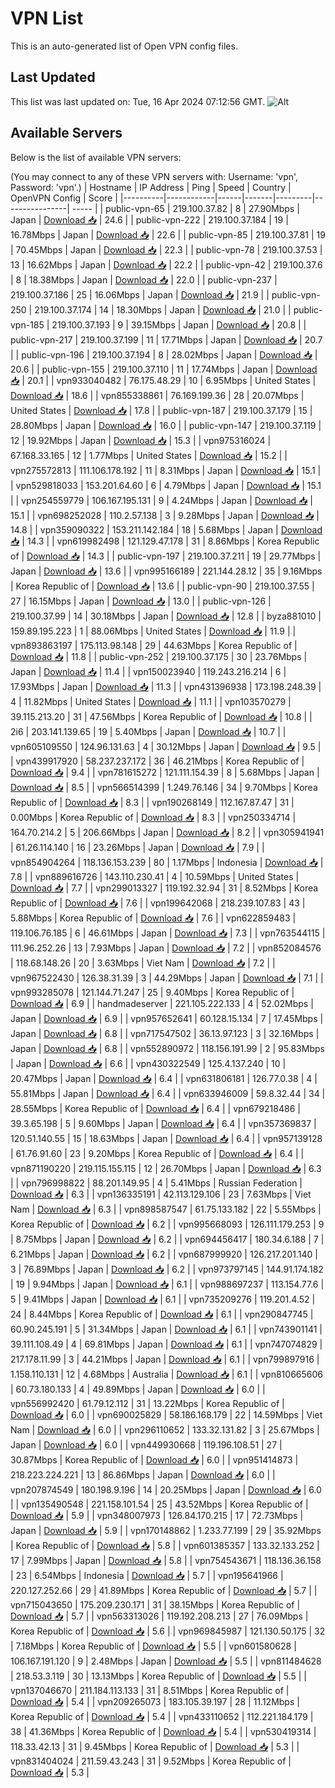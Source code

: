 # VPN List

This is an auto-generated list of Open VPN config files.

## Last Updated

This list was last updated on: Tue, 16 Apr 2024 07:12:56 GMT.
![Alt](https://repobeats.axiom.co/api/embed/186b98318ef1479477931607c1ad7d823f12451f.svg "Repobeats analytics image")

## Available Servers

Below is the list of available VPN servers:

(You may connect to any of these VPN servers with: Username: 'vpn', Password: 'vpn'.)
| Hostname | IP Address | Ping | Speed | Country | OpenVPN Config | Score |
|----------|------------|------|-------|---------|----------------| ----- |
| public-vpn-65 | 219.100.37.82 | 8 | 27.90Mbps | Japan | [Download 📥](./configs/server_0_JP.ovpn) | 24.6 |
| public-vpn-222 | 219.100.37.184 | 19 | 16.78Mbps | Japan | [Download 📥](./configs/server_1_JP.ovpn) | 22.6 |
| public-vpn-85 | 219.100.37.81 | 19 | 70.45Mbps | Japan | [Download 📥](./configs/server_2_JP.ovpn) | 22.3 |
| public-vpn-78 | 219.100.37.53 | 13 | 16.62Mbps | Japan | [Download 📥](./configs/server_3_JP.ovpn) | 22.2 |
| public-vpn-42 | 219.100.37.6 | 8 | 18.38Mbps | Japan | [Download 📥](./configs/server_4_JP.ovpn) | 22.0 |
| public-vpn-237 | 219.100.37.186 | 25 | 16.06Mbps | Japan | [Download 📥](./configs/server_5_JP.ovpn) | 21.9 |
| public-vpn-250 | 219.100.37.174 | 14 | 18.30Mbps | Japan | [Download 📥](./configs/server_6_JP.ovpn) | 21.0 |
| public-vpn-185 | 219.100.37.193 | 9 | 39.15Mbps | Japan | [Download 📥](./configs/server_7_JP.ovpn) | 20.8 |
| public-vpn-217 | 219.100.37.199 | 11 | 17.71Mbps | Japan | [Download 📥](./configs/server_8_JP.ovpn) | 20.7 |
| public-vpn-196 | 219.100.37.194 | 8 | 28.02Mbps | Japan | [Download 📥](./configs/server_9_JP.ovpn) | 20.6 |
| public-vpn-155 | 219.100.37.110 | 11 | 17.74Mbps | Japan | [Download 📥](./configs/server_10_JP.ovpn) | 20.1 |
| vpn933040482 | 76.175.48.29 | 10 | 6.95Mbps | United States | [Download 📥](./configs/server_11_US.ovpn) | 18.6 |
| vpn855338861 | 76.169.199.36 | 28 | 20.07Mbps | United States | [Download 📥](./configs/server_12_US.ovpn) | 17.8 |
| public-vpn-187 | 219.100.37.179 | 15 | 28.80Mbps | Japan | [Download 📥](./configs/server_13_JP.ovpn) | 16.0 |
| public-vpn-147 | 219.100.37.119 | 12 | 19.92Mbps | Japan | [Download 📥](./configs/server_14_JP.ovpn) | 15.3 |
| vpn975316024 | 67.168.33.165 | 12 | 1.77Mbps | United States | [Download 📥](./configs/server_15_US.ovpn) | 15.2 |
| vpn275572813 | 111.106.178.192 | 11 | 8.31Mbps | Japan | [Download 📥](./configs/server_16_JP.ovpn) | 15.1 |
| vpn529818033 | 153.201.64.60 | 6 | 4.79Mbps | Japan | [Download 📥](./configs/server_17_JP.ovpn) | 15.1 |
| vpn254559779 | 106.167.195.131 | 9 | 4.24Mbps | Japan | [Download 📥](./configs/server_18_JP.ovpn) | 15.1 |
| vpn698252028 | 110.2.57.138 | 3 | 9.28Mbps | Japan | [Download 📥](./configs/server_19_JP.ovpn) | 14.8 |
| vpn359090322 | 153.211.142.184 | 18 | 5.68Mbps | Japan | [Download 📥](./configs/server_20_JP.ovpn) | 14.3 |
| vpn619982498 | 121.129.47.178 | 31 | 8.86Mbps | Korea Republic of | [Download 📥](./configs/server_21_KR.ovpn) | 14.3 |
| public-vpn-197 | 219.100.37.211 | 19 | 29.77Mbps | Japan | [Download 📥](./configs/server_22_JP.ovpn) | 13.6 |
| vpn995166189 | 221.144.28.12 | 35 | 9.16Mbps | Korea Republic of | [Download 📥](./configs/server_23_KR.ovpn) | 13.6 |
| public-vpn-90 | 219.100.37.55 | 27 | 16.15Mbps | Japan | [Download 📥](./configs/server_24_JP.ovpn) | 13.0 |
| public-vpn-126 | 219.100.37.99 | 14 | 30.18Mbps | Japan | [Download 📥](./configs/server_25_JP.ovpn) | 12.8 |
| byza881010 | 159.89.195.223 | 1 | 88.06Mbps | United States | [Download 📥](./configs/server_26_US.ovpn) | 11.9 |
| vpn893863197 | 175.113.98.148 | 29 | 44.63Mbps | Korea Republic of | [Download 📥](./configs/server_27_KR.ovpn) | 11.8 |
| public-vpn-252 | 219.100.37.175 | 30 | 23.76Mbps | Japan | [Download 📥](./configs/server_28_JP.ovpn) | 11.4 |
| vpn150023940 | 119.243.216.214 | 6 | 17.93Mbps | Japan | [Download 📥](./configs/server_29_JP.ovpn) | 11.3 |
| vpn431396938 | 173.198.248.39 | 4 | 11.82Mbps | United States | [Download 📥](./configs/server_30_US.ovpn) | 11.1 |
| vpn103570279 | 39.115.213.20 | 31 | 47.56Mbps | Korea Republic of | [Download 📥](./configs/server_31_KR.ovpn) | 10.8 |
| 2i6 | 203.141.139.65 | 19 | 5.40Mbps | Japan | [Download 📥](./configs/server_32_JP.ovpn) | 10.7 |
| vpn605109550 | 124.96.131.63 | 4 | 30.12Mbps | Japan | [Download 📥](./configs/server_33_JP.ovpn) | 9.5 |
| vpn439917920 | 58.237.237.172 | 36 | 46.21Mbps | Korea Republic of | [Download 📥](./configs/server_34_KR.ovpn) | 9.4 |
| vpn781615272 | 121.111.154.39 | 8 | 5.68Mbps | Japan | [Download 📥](./configs/server_35_JP.ovpn) | 8.5 |
| vpn566514399 | 1.249.76.146 | 34 | 9.70Mbps | Korea Republic of | [Download 📥](./configs/server_36_KR.ovpn) | 8.3 |
| vpn190268149 | 112.167.87.47 | 31 | 0.00Mbps | Korea Republic of | [Download 📥](./configs/server_37_KR.ovpn) | 8.3 |
| vpn250334714 | 164.70.214.2 | 5 | 206.66Mbps | Japan | [Download 📥](./configs/server_38_JP.ovpn) | 8.2 |
| vpn305941941 | 61.26.114.140 | 16 | 23.26Mbps | Japan | [Download 📥](./configs/server_39_JP.ovpn) | 7.9 |
| vpn854904264 | 118.136.153.239 | 80 | 1.17Mbps | Indonesia | [Download 📥](./configs/server_40_ID.ovpn) | 7.8 |
| vpn889616726 | 143.110.230.41 | 4 | 10.59Mbps | United States | [Download 📥](./configs/server_41_US.ovpn) | 7.7 |
| vpn299013327 | 119.192.32.94 | 31 | 8.52Mbps | Korea Republic of | [Download 📥](./configs/server_42_KR.ovpn) | 7.6 |
| vpn199642068 | 218.239.107.83 | 43 | 5.88Mbps | Korea Republic of | [Download 📥](./configs/server_43_KR.ovpn) | 7.6 |
| vpn622859483 | 119.106.76.185 | 6 | 46.61Mbps | Japan | [Download 📥](./configs/server_44_JP.ovpn) | 7.3 |
| vpn763544115 | 111.96.252.26 | 13 | 7.93Mbps | Japan | [Download 📥](./configs/server_45_JP.ovpn) | 7.2 |
| vpn852084576 | 118.68.148.26 | 20 | 3.63Mbps | Viet Nam | [Download 📥](./configs/server_46_VN.ovpn) | 7.2 |
| vpn967522430 | 126.38.31.39 | 3 | 44.29Mbps | Japan | [Download 📥](./configs/server_47_JP.ovpn) | 7.1 |
| vpn993285078 | 121.144.71.247 | 25 | 9.40Mbps | Korea Republic of | [Download 📥](./configs/server_48_KR.ovpn) | 6.9 |
| handmadeserver | 221.105.222.133 | 4 | 52.02Mbps | Japan | [Download 📥](./configs/server_49_JP.ovpn) | 6.9 |
| vpn957652641 | 60.128.15.134 | 7 | 17.45Mbps | Japan | [Download 📥](./configs/server_50_JP.ovpn) | 6.8 |
| vpn717547502 | 36.13.97.123 | 3 | 32.16Mbps | Japan | [Download 📥](./configs/server_51_JP.ovpn) | 6.8 |
| vpn552890972 | 118.156.191.99 | 2 | 95.83Mbps | Japan | [Download 📥](./configs/server_52_JP.ovpn) | 6.6 |
| vpn430322549 | 125.4.137.240 | 10 | 20.47Mbps | Japan | [Download 📥](./configs/server_53_JP.ovpn) | 6.4 |
| vpn631806181 | 126.77.0.38 | 4 | 55.81Mbps | Japan | [Download 📥](./configs/server_54_JP.ovpn) | 6.4 |
| vpn633946009 | 59.8.32.44 | 34 | 28.55Mbps | Korea Republic of | [Download 📥](./configs/server_55_KR.ovpn) | 6.4 |
| vpn679218486 | 39.3.65.198 | 5 | 9.60Mbps | Japan | [Download 📥](./configs/server_56_JP.ovpn) | 6.4 |
| vpn357369837 | 120.51.140.55 | 15 | 18.63Mbps | Japan | [Download 📥](./configs/server_57_JP.ovpn) | 6.4 |
| vpn957139128 | 61.76.91.60 | 23 | 9.20Mbps | Korea Republic of | [Download 📥](./configs/server_58_KR.ovpn) | 6.4 |
| vpn871190220 | 219.115.155.115 | 12 | 26.70Mbps | Japan | [Download 📥](./configs/server_59_JP.ovpn) | 6.3 |
| vpn796998822 | 88.201.149.95 | 4 | 5.41Mbps | Russian Federation | [Download 📥](./configs/server_60_RU.ovpn) | 6.3 |
| vpn136335191 | 42.113.129.106 | 23 | 7.63Mbps | Viet Nam | [Download 📥](./configs/server_61_VN.ovpn) | 6.3 |
| vpn898587547 | 61.75.133.182 | 22 | 5.55Mbps | Korea Republic of | [Download 📥](./configs/server_62_KR.ovpn) | 6.2 |
| vpn995668093 | 126.111.179.253 | 9 | 8.75Mbps | Japan | [Download 📥](./configs/server_63_JP.ovpn) | 6.2 |
| vpn694456417 | 180.34.6.188 | 7 | 6.21Mbps | Japan | [Download 📥](./configs/server_64_JP.ovpn) | 6.2 |
| vpn687999920 | 126.217.201.140 | 3 | 76.89Mbps | Japan | [Download 📥](./configs/server_65_JP.ovpn) | 6.2 |
| vpn973797145 | 144.91.174.182 | 19 | 9.94Mbps | Japan | [Download 📥](./configs/server_66_JP.ovpn) | 6.1 |
| vpn988697237 | 113.154.77.6 | 5 | 9.41Mbps | Japan | [Download 📥](./configs/server_67_JP.ovpn) | 6.1 |
| vpn735209276 | 119.201.4.52 | 24 | 8.44Mbps | Korea Republic of | [Download 📥](./configs/server_68_KR.ovpn) | 6.1 |
| vpn290847745 | 60.90.245.191 | 5 | 31.34Mbps | Japan | [Download 📥](./configs/server_69_JP.ovpn) | 6.1 |
| vpn743901141 | 39.111.108.49 | 4 | 69.81Mbps | Japan | [Download 📥](./configs/server_70_JP.ovpn) | 6.1 |
| vpn747074829 | 217.178.11.99 | 3 | 44.21Mbps | Japan | [Download 📥](./configs/server_71_JP.ovpn) | 6.1 |
| vpn799897916 | 1.158.110.131 | 12 | 4.68Mbps | Australia | [Download 📥](./configs/server_72_AU.ovpn) | 6.1 |
| vpn810665606 | 60.73.180.133 | 4 | 49.89Mbps | Japan | [Download 📥](./configs/server_73_JP.ovpn) | 6.0 |
| vpn556992420 | 61.79.12.112 | 31 | 13.22Mbps | Korea Republic of | [Download 📥](./configs/server_74_KR.ovpn) | 6.0 |
| vpn690025829 | 58.186.168.179 | 22 | 14.59Mbps | Viet Nam | [Download 📥](./configs/server_75_VN.ovpn) | 6.0 |
| vpn296110652 | 133.32.131.82 | 3 | 25.67Mbps | Japan | [Download 📥](./configs/server_76_JP.ovpn) | 6.0 |
| vpn449930668 | 119.196.108.51 | 27 | 30.87Mbps | Korea Republic of | [Download 📥](./configs/server_77_KR.ovpn) | 6.0 |
| vpn951414873 | 218.223.224.221 | 13 | 86.86Mbps | Japan | [Download 📥](./configs/server_78_JP.ovpn) | 6.0 |
| vpn207874549 | 180.198.9.196 | 14 | 20.25Mbps | Japan | [Download 📥](./configs/server_79_JP.ovpn) | 6.0 |
| vpn135490548 | 221.158.101.54 | 25 | 43.52Mbps | Korea Republic of | [Download 📥](./configs/server_80_KR.ovpn) | 5.9 |
| vpn348007973 | 126.84.170.215 | 17 | 72.73Mbps | Japan | [Download 📥](./configs/server_81_JP.ovpn) | 5.9 |
| vpn170148862 | 1.233.77.199 | 29 | 35.92Mbps | Korea Republic of | [Download 📥](./configs/server_82_KR.ovpn) | 5.8 |
| vpn601385357 | 133.32.133.252 | 17 | 7.99Mbps | Japan | [Download 📥](./configs/server_83_JP.ovpn) | 5.8 |
| vpn754543671 | 118.136.36.158 | 23 | 6.54Mbps | Indonesia | [Download 📥](./configs/server_84_ID.ovpn) | 5.7 |
| vpn195641966 | 220.127.252.66 | 29 | 41.89Mbps | Korea Republic of | [Download 📥](./configs/server_85_KR.ovpn) | 5.7 |
| vpn715043650 | 175.209.230.171 | 31 | 38.15Mbps | Korea Republic of | [Download 📥](./configs/server_86_KR.ovpn) | 5.7 |
| vpn563313026 | 119.192.208.213 | 27 | 76.09Mbps | Korea Republic of | [Download 📥](./configs/server_87_KR.ovpn) | 5.6 |
| vpn969845987 | 121.130.50.175 | 32 | 7.18Mbps | Korea Republic of | [Download 📥](./configs/server_88_KR.ovpn) | 5.5 |
| vpn601580628 | 106.167.191.120 | 9 | 2.48Mbps | Japan | [Download 📥](./configs/server_89_JP.ovpn) | 5.5 |
| vpn811484628 | 218.53.3.119 | 30 | 13.13Mbps | Korea Republic of | [Download 📥](./configs/server_90_KR.ovpn) | 5.5 |
| vpn137046670 | 211.184.113.133 | 31 | 8.51Mbps | Korea Republic of | [Download 📥](./configs/server_91_KR.ovpn) | 5.4 |
| vpn209265073 | 183.105.39.197 | 28 | 11.12Mbps | Korea Republic of | [Download 📥](./configs/server_92_KR.ovpn) | 5.4 |
| vpn433110652 | 112.221.184.179 | 38 | 41.36Mbps | Korea Republic of | [Download 📥](./configs/server_93_KR.ovpn) | 5.4 |
| vpn530419314 | 118.33.42.13 | 31 | 9.45Mbps | Korea Republic of | [Download 📥](./configs/server_94_KR.ovpn) | 5.3 |
| vpn831404024 | 211.59.43.243 | 31 | 9.52Mbps | Korea Republic of | [Download 📥](./configs/server_95_KR.ovpn) | 5.3 |
